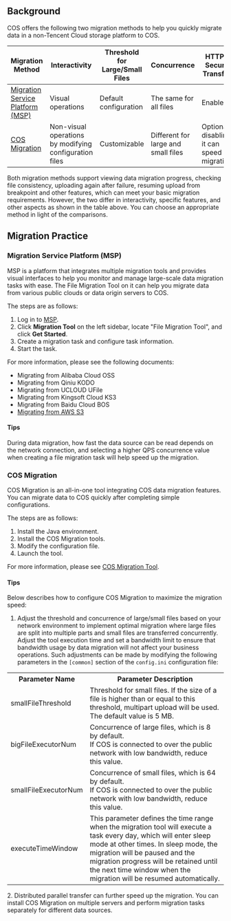 ## Background

COS offers the following two migration methods to help you quickly migrate data in a non-Tencent Cloud storage platform to COS.


| Migration Method | Interactivity | Threshold for Large/Small Files | Concurrence | HTTPS Secure Transfer |
| ------------------------------------------------------------ | -------------------------- | ------------------ | ------------------------------ | -------------------------------------- |
| [Migration Service Platform (MSP)](#msp) | Visual operations | Default configuration | The same for all files | Enabled |
| [COS Migration](#cos) | Non-visual operations by modifying configuration files | Customizable | Different for large and small files | Optional; disabling it can speed up migration |


Both migration methods support viewing data migration progress, checking file consistency, uploading again after failure, resuming upload from breakpoint and other features, which can meet your basic migration requirements. However, the two differ in interactivity, specific features, and other aspects as shown in the table above. You can choose an appropriate method in light of the comparisons.


## Migration Practice

<span id=msp>

### Migration Service Platform (MSP)

MSP is a platform that integrates multiple migration tools and provides visual interfaces to help you monitor and manage large-scale data migration tasks with ease. The File Migration Tool on it can help you migrate data from various public clouds or data origin servers to COS.

The steps are as follows:

1. Log in to [MSP](https://console.cloud.tencent.com/msp).
2. Click **Migration Tool** on the left sidebar, locate "File Migration Tool", and click **Get Started**.
3. Create a migration task and configure task information.
4. Start the task.

For more information, please see the following documents:

- Migrating from Alibaba Cloud OSS
- Migrating from Qiniu KODO
- Migrating from UCLOUD UFile
- Migrating from Kingsoft Cloud KS3
- Migrating from Baidu Cloud BOS
- [Migrating from AWS S3](https://intl.cloud.tencent.com/document/product/1036/32522)

#### Tips

During data migration, how fast the data source can be read depends on the network connection, and selecting a higher QPS concurrence value when creating a file migration task will help speed up the migration.





<span id=cos>

### COS Migration 

COS Migration is an all-in-one tool integrating COS data migration features. You can migrate data to COS quickly after completing simple configurations.

The steps are as follows:

1. Install the Java environment.
2. Install the COS Migration tools.
3. Modify the configuration file.
4. Launch the tool.

For more information, please see [COS Migration Tool](https://intl.cloud.tencent.com/document/product/436/15392).

#### Tips

Below describes how to configure COS Migration to maximize the migration speed:

1. Adjust the threshold and concurrence of large/small files based on your network environment to implement optimal migration where large files are split into multiple parts and small files are transferred concurrently. Adjust the tool execution time and set a bandwidth limit to ensure that bandwidth usage by data migration will not affect your business operations. Such adjustments can be made by modifying the following parameters in the `[common]` section of the `config.ini` configuration file:
<table>
   <tr>
      <th>Parameter Name</td>
      <th>Parameter Description</td>
   </tr>
   <tr>
      <td>smallFileThreshold</td>
      <td>Threshold for small files. If the size of a file is higher than or equal to this threshold, multipart upload will be used. The default value is 5 MB.</td>
   </tr>
   <tr>
      <td>bigFileExecutorNum</td>
      <td>Concurrence of large files, which is 8 by default. <br>If COS is connected to over the public network with low bandwidth, reduce this value.</td>
   </tr>
   <tr>
      <td>smallFileExecutorNum</td>
      <td>Concurrence of small files, which is 64 by default.<br>If COS is connected to over the public network with low bandwidth, reduce this value.</td>
   </tr>
   <tr>
      <td>executeTimeWindow</td>
      <td>This parameter defines the time range when the migration tool will execute a task every day, which will enter sleep mode at other times. In sleep mode, the migration will be paused and the migration progress will be retained until the next time window when the migration will be resumed automatically.</td>
   </tr>
</table>
2. Distributed parallel transfer can further speed up the migration. You can install COS Migration on multiple servers and perform migration tasks separately for different data sources.



